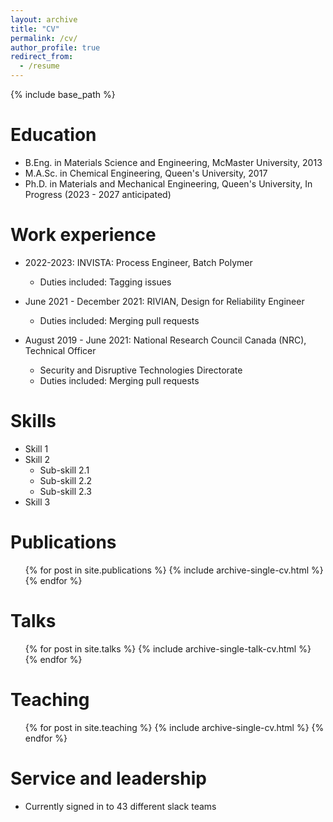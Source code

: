 ```yaml
---
layout: archive
title: "CV"
permalink: /cv/
author_profile: true
redirect_from:
  - /resume
---
```


{% include base_path %}

Education
======
* B.Eng. in Materials Science and Engineering, McMaster University, 2013
* M.A.Sc. in Chemical Engineering, Queen's University, 2017
* Ph.D. in Materials and Mechanical Engineering, Queen's University, In Progress (2023 - 2027 anticipated)

Work experience
======
* 2022-2023: INVISTA: Process Engineer, Batch Polymer
  * Duties included: Tagging issues

* June 2021 - December 2021: RIVIAN, Design for Reliability Engineer
  * Duties included: Merging pull requests
 
* August 2019 - June 2021: National Research Council Canada (NRC), Technical Officer
  * Security and Disruptive Technologies Directorate
  * Duties included: Merging pull requests
  
Skills
======
* Skill 1
* Skill 2
  * Sub-skill 2.1
  * Sub-skill 2.2
  * Sub-skill 2.3
* Skill 3

Publications
======
  <ul>{% for post in site.publications %}
    {% include archive-single-cv.html %}
  {% endfor %}</ul>
  
Talks
======
  <ul>{% for post in site.talks %}
    {% include archive-single-talk-cv.html %}
  {% endfor %}</ul>
  
Teaching
======
  <ul>{% for post in site.teaching %}
    {% include archive-single-cv.html %}
  {% endfor %}</ul>
  
Service and leadership
======
* Currently signed in to 43 different slack teams
